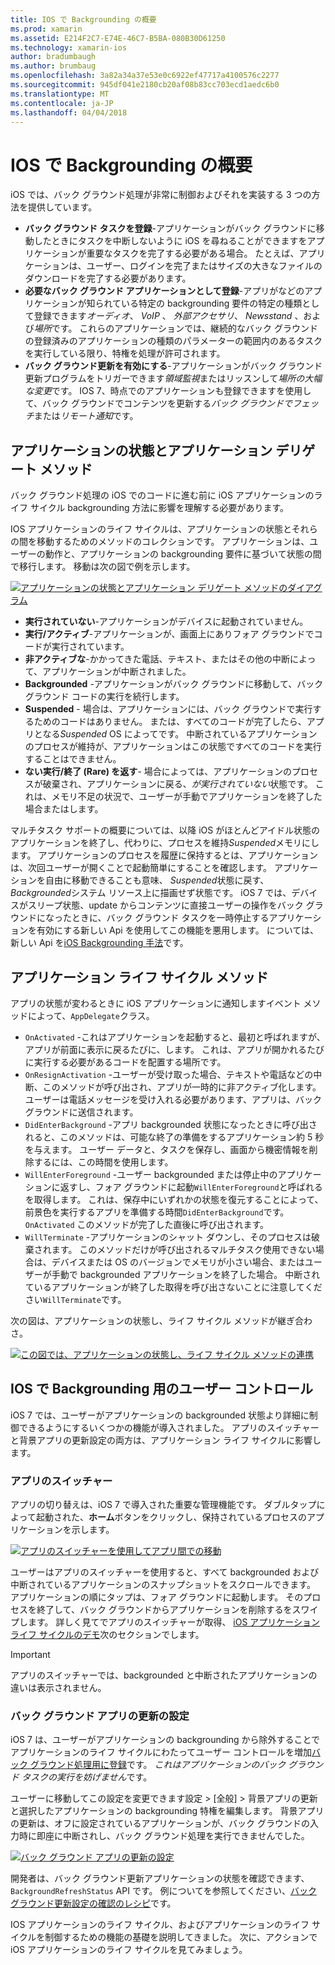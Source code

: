 ```yaml
---
title: IOS で Backgrounding の概要
ms.prod: xamarin
ms.assetid: E214F2C7-E74E-46C7-B5BA-080B30D61250
ms.technology: xamarin-ios
author: bradumbaugh
ms.author: brumbaug
ms.openlocfilehash: 3a82a34a37e53e0c6922ef47717a4100576c2277
ms.sourcegitcommit: 945df041e2180cb20af08b83cc703ecd1aedc6b0
ms.translationtype: MT
ms.contentlocale: ja-JP
ms.lasthandoff: 04/04/2018
---
```

# <a name="introduction-to-backgrounding-in-ios"></a>IOS で Backgrounding の概要

iOS では、バック グラウンド処理が非常に制御およびそれを実装する 3 つの方法を提供しています。

-  **バック グラウンド タスクを登録**-アプリケーションがバック グラウンドに移動したときにタスクを中断しないように iOS を尋ねることができますをアプリケーションが重要なタスクを完了する必要がある場合。 たとえば、アプリケーションは、ユーザー、ログインを完了またはサイズの大きなファイルのダウンロードを完了する必要があります。
-  **必要なバック グラウンド アプリケーションとして登録**-アプリがなどのアプリケーションが知られている特定の backgrounding 要件の特定の種類として登録できます*オーディオ*、 *VoIP* 、 *外部アクセサリ*、 *Newsstand* 、および*場所*です。 これらのアプリケーションでは、継続的なバック グラウンドの登録済みのアプリケーションの種類のパラメーターの範囲内のあるタスクを実行している限り、特権を処理が許可されます。
-  **バック グラウンド更新を有効にする**-アプリケーションがバック グラウンド更新プログラムをトリガーできます*領域監視*またはリッスンして*場所の大幅な変更*です。 IOS 7、時点でのアプリケーションも登録できますを使用して、バック グラウンドでコンテンツを更新する*バック グラウンドでフェッチ*または*リモート通知*です。


## <a name="application-states-and-application-delegate-methods"></a>アプリケーションの状態とアプリケーション デリゲート メソッド

バック グラウンド処理の iOS でのコードに進む前に iOS アプリケーションのライフ サイクル backgrounding 方法に影響を理解する必要があります。

IOS アプリケーションのライフ サイクルは、アプリケーションの状態とそれらの間を移動するためのメソッドのコレクションです。 アプリケーションは、ユーザーの動作と、アプリケーションの backgrounding 要件に基づいて状態の間で移行します。 移動は次の図で例を示します。

 [![](introduction-to-backgrounding-in-ios-images/applicationlifecycle-.png "アプリケーションの状態とアプリケーション デリゲート メソッドのダイアグラム")](introduction-to-backgrounding-in-ios-images/applicationlifecycle-.png#lightbox)

-  **実行されていない**-アプリケーションがデバイスに起動されていません。
-  **実行/アクティブ**-アプリケーションが、画面上にありフォア グラウンドでコードが実行されています。
-  **非アクティブな**-かかってきた電話、テキスト、またはその他の中断によって、アプリケーションが中断されました。
-  **Backgrounded** -アプリケーションがバック グラウンドに移動して、バック グラウンド コードの実行を続行します。
-  **Suspended** - 場合は、アプリケーションには、バック グラウンドで実行するためのコードはありません。 または、すべてのコードが完了したら、アプリとなる*Suspended* OS によってです。 中断されているアプリケーションのプロセスが維持が、アプリケーションはこの状態ですべてのコードを実行することはできません。
-  **ない実行/終了 (Rare) を返す**- 場合によっては、アプリケーションのプロセスが破棄され、アプリケーションに戻る、*が実行されていない*状態です。 これは、メモリ不足の状況で、ユーザーが手動でアプリケーションを終了した場合またはします。


マルチタスク サポートの概要については、以降 iOS がほとんどアイドル状態のアプリケーションを終了し、代わりに、プロセスを維持*Suspended*メモリにします。 アプリケーションのプロセスを履歴に保持するとは、アプリケーションは、次回ユーザーが開くことで起動簡単にすることを確認します。 アプリケーションを自由に移動できることも意味、 *Suspended*状態に戻す、 *Backgrounded*システム リソース上に描画せず状態です。 iOS 7 では、デバイスがスリープ状態、update からコンテンツに直接ユーザーの操作をバック グラウンドになったときに、バック グラウンド タスクを一時停止するアプリケーションを有効にする新しい Api を使用してこの機能を悪用します。 については、新しい Api を[iOS Backgrounding 手法](~/ios/app-fundamentals/backgrounding/ios-backgrounding-techniques/index.md)です。

## <a name="application-lifecycle-methods"></a>アプリケーション ライフ サイクル メソッド

アプリの状態が変わるときに iOS アプリケーションに通知しますイベント メソッドによって、`AppDelegate`クラス。

-  `OnActivated` -これはアプリケーションを起動すると、最初と呼ばれますが、アプリが前面に表示に戻るたびに、します。 これは、アプリが開かれるたびに実行する必要があるコードを配置する場所です。
-  `OnResignActivation` -ユーザーが受け取った場合、テキストや電話などの中断、このメソッドが呼び出され、アプリが一時的に非アクティブ化します。 ユーザーは電話メッセージを受け入れる必要があります、アプリは、バック グラウンドに送信されます。
-  `DidEnterBackground` -アプリ backgrounded 状態になったときに呼び出されると、このメソッドは、可能な終了の準備をするアプリケーション約 5 秒を与えます。 ユーザー データと、タスクを保存し、画面から機密情報を削除するには、この時間を使用します。
-  `WillEnterForeground` -ユーザー backgrounded または停止中のアプリケーションに返すし、フォア グラウンドに起動`WillEnterForeground`と呼ばれるを取得します。 これは、保存中にいずれかの状態を復元することによって、前景色を実行するアプリを準備する時間`DidEnterBackground`です。  `OnActivated` このメソッドが完了した直後に呼び出されます。
-  `WillTerminate` -アプリケーションのシャット ダウンし、そのプロセスは破棄されます。 このメソッドだけが呼び出されるマルチタスク使用できない場合は、デバイスまたは OS のバージョンでメモリが小さい場合、またはユーザーが手動で backgrounded アプリケーションを終了した場合。 中断されているアプリケーションが終了した取得を呼び出さないことに注意してください`WillTerminate`です。


次の図は、アプリケーションの状態し、ライフ サイクル メソッドが継ぎ合わさ。

 [![](introduction-to-backgrounding-in-ios-images/image2.png "この図では、アプリケーションの状態し、ライフ サイクル メソッドの連携")](introduction-to-backgrounding-in-ios-images/image2.png#lightbox)

## <a name="user-controls-for-backgrounding-in-ios"></a>IOS で Backgrounding 用のユーザー コントロール

iOS 7 では、ユーザーがアプリケーションの backgrounded 状態より詳細に制御できるようにするいくつかの機能が導入されました。 アプリのスイッチャーと背景アプリの更新設定の両方は、アプリケーション ライフ サイクルに影響します。

### <a name="app-switcher"></a>アプリのスイッチャー

アプリの切り替えは、iOS 7 で導入された重要な管理機能です。 ダブルタップによって起動された、**ホーム**ボタンをクリックし、保持されているプロセスのアプリケーションを示します。

 [![](introduction-to-backgrounding-in-ios-images/app-switcher-.png "アプリのスイッチャーを使用してアプリ間での移動")](introduction-to-backgrounding-in-ios-images/app-switcher-.png#lightbox)

ユーザーはアプリのスイッチャーを使用すると、すべて backgrounded および中断されているアプリケーションのスナップショットをスクロールできます。 アプリケーションの順にタップは、フォア グラウンドに起動します。 そのプロセスを終了して、バック グラウンドからアプリケーションを削除するをスワイプします。 詳しく見てでアプリのスイッチャーが取得、 [iOS アプリケーション ライフ サイクルのデモ](~/ios/app-fundamentals/backgrounding/application-lifecycle-demo.md)次のセクションでします。

> [!IMPORTANT]
> アプリのスイッチャーでは、backgrounded と中断されたアプリケーションの違いは表示されません。



### <a name="background-app-refresh-settings"></a>バック グラウンド アプリの更新の設定

iOS 7 は、ユーザーがアプリケーションの backgrounding から除外することでアプリケーションのライフ サイクルにわたってユーザー コントロールを増加[バック グラウンド処理用に登録](~/ios/app-fundamentals/backgrounding/ios-backgrounding-techniques/registering-applications-to-run-in-background.md)です。 *これはアプリケーションのバック グラウンド タスクの実行を妨げません*です。

ユーザーに移動してこの設定を変更できます<span class="uiitem">設定 > [全般] > 背景アプリの更新</span>と選択したアプリケーションの backgrounding 特権を編集します。 背景アプリの更新は、オフに設定されているアプリケーションが、バック グラウンドの入力時に即座に中断されし、バック グラウンド処理を実行できませんでした。

 [![](introduction-to-backgrounding-in-ios-images/settings-.png "バック グラウンド アプリの更新の設定")](introduction-to-backgrounding-in-ios-images/settings-.png#lightbox)

開発者は、バック グラウンド更新アプリケーションの状態を確認できます、 `BackgroundRefreshStatus` API です。 例についてを参照してください、[バック グラウンド更新設定の確認のレシピ](https://developer.xamarin.com/recipes/ios/multitasking/check_background_refresh_setting/)です。

IOS アプリケーションのライフ サイクル、およびアプリケーションのライフ サイクルを制御するための機能の基礎を説明してきました。 次に、アクションで iOS アプリケーションのライフ サイクルを見てみましょう。

